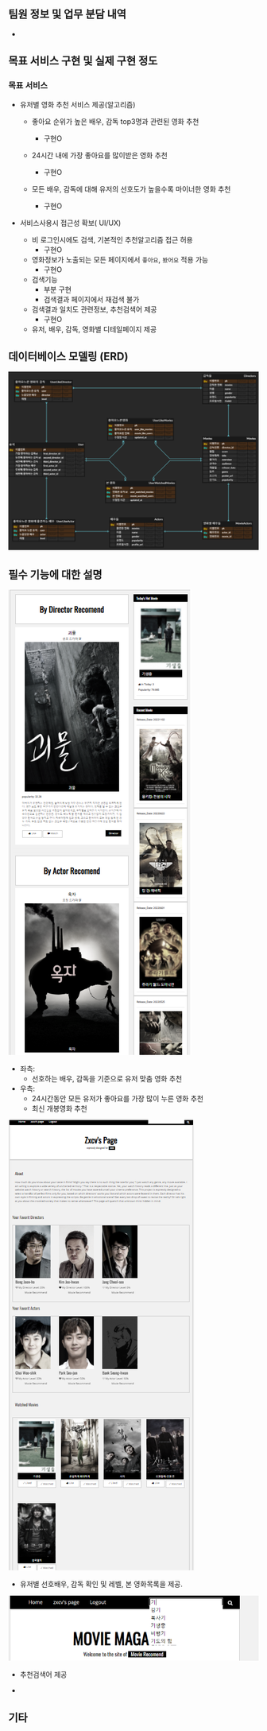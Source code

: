 ## 팀원 정보 및 업무 분담 내역

- 



## 목표 서비스 구현 및 실제 구현 정도

### 목표 서비스

- 유저별 영화 추천 서비스 제공(알고리즘)

  - 좋아요 순위가 높은 배우, 감독 top3명과 관련된 영화 추천

    - 구현O

  - 24시간 내에 가장 좋아요를 많이받은 영화 추천

    - 구현O

  - 모든 배우, 감독에 대해 유저의 선호도가 높을수록 마이너한 영화 추천

    - 구현O

    

- 서비스사용시 접근성 확보( UI/UX)

  - 비 로그인시에도 검색, 기본적인 추천알고리즘 접근 허용
    - 구현O
  - 영화정보가 노출되는 모든 페이지에서 `좋아요`, `봤어요` 적용 가능
    - 구현O
  - 검색기능
    - 부분 구현
    - 검색결과 페이지에서 재검색 불가
  - 검색결과 일치도 관련정보, 추천검색어 제공
    - 구현O
  - 유저, 배우, 감독, 영화별 디테일페이지 제공





## 데이터베이스 모델링 (ERD)

![image-20220526172124430](README.assets/image-20220526172124430.png)







## 필수 기능에 대한 설명

![image-20220526175550091](README.assets/image-20220526175550091.png)

- 좌측:
  - 선호하는 배우, 감독을 기준으로 유저 맞춤 영화 추천
- 우측:
  - 24시간동안 모든 유저가 좋아요를 가장 많이 누른 영화 추천
  - 최신 개봉영화 추천



![image-20220526175917555](README.assets/image-20220526175917555.png)

- 유저별 선호배우, 감독 확인 및 레벨, 본 영화목록을 제공.



![image-20220526180538057](README.assets/image-20220526180538057.png)

- 추천검색어 제공



- 







## 기타